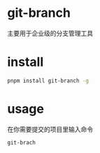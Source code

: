 # git-branch

主要用于企业级的分支管理工具

# install

```bash
pnpm install git-branch -g

```


# usage 
在你需要提交的项目里输入命令
```bash
git-brach
```
